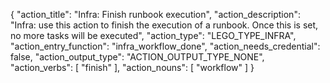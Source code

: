 {
  "action_title": "Infra: Finish runbook execution",
  "action_description": "Infra: use this action to finish the execution of a runbook. Once this is set, no more tasks will be executed",
  "action_type": "LEGO_TYPE_INFRA",
  "action_entry_function": "infra_workflow_done",
  "action_needs_credential": false,
  "action_output_type": "ACTION_OUTPUT_TYPE_NONE",
  "action_verbs": [
    "finish"
  ],
  "action_nouns": [
    "workflow"
  ]
}
